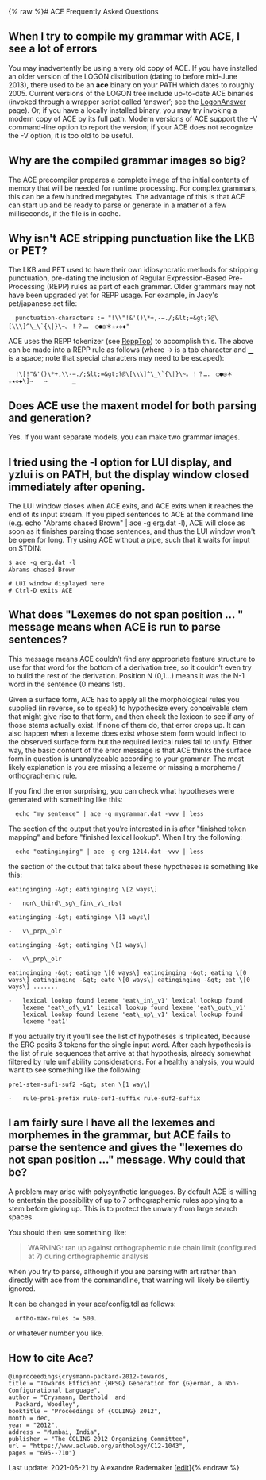 {% raw %}# ACE Frequently Asked Questions

## When I try to compile my grammar with ACE, I see a lot of errors

You may inadvertently be using a very old copy of ACE. If you have
installed an older version of the LOGON distribution (dating to before
mid-June 2013), there used to be an **ace** binary on your PATH which
dates to roughly 2005. Current versions of the LOGON tree include
up-to-date ACE binaries (invoked through a wrapper script called
‘answer’; see the [LogonAnswer](../LogonAnswer) page). Or, if you have a
locally installed binary, you may try invoking a modern copy of ACE by
its full path. Modern versions of ACE support the -V command-line option
to report the version; if your ACE does not recognize the -V option, it
is too old to be useful.

## Why are the compiled grammar images so big?

The ACE precompiler prepares a complete image of the initial contents of
memory that will be needed for runtime processing. For complex grammars,
this can be a few hundred megabytes. The advantage of this is that ACE
can start up and be ready to parse or generate in a matter of a few
milliseconds, if the file is in cache.

## Why isn't ACE stripping punctuation like the LKB or PET?

The LKB and PET used to have their own idiosyncratic methods for
stripping punctuation, pre-dating the inclusion of Regular
Expression-Based Pre-Processing (REPP) rules as part of each grammar.
Older grammars may not have been upgraded yet for REPP usage. For
example, in Jacy's pet/japanese.set file:

      punctuation-characters := "!\\"!&'()\*+,-−./;&lt;=&gt;?@\[\\\]^\_\`{\|}\~。！？…．　○●◎＊☆★◇◆" 

ACE uses the REPP tokenizer (see [ReppTop](../ReppTop)) to accomplish this.
The above can be made into a REPP rule as follows (where → is a tab
character and ▁ is a space; note that special characters may need to be
escaped):

      !\[!"&'()\*+,\\-−./;&lt;=&gt;?@\[\\\]^\_\`{\|}\~。！？…．　○●◎＊☆★◇◆\]→   →       ▁ 

## Does ACE use the maxent model for both parsing and generation?

Yes. If you want separate models, you can make two grammar images.

## I tried using the -l option for LUI display, and yzlui is on PATH, but the display window closed immediately after opening.

The LUI window closes when ACE exits, and ACE exits when it reaches the
end of its input stream. If you piped sentences to ACE at the command
line (e.g. echo "Abrams chased Brown" \| ace -g erg.dat -l), ACE will
close as soon as it finishes parsing those sentences, and thus the LUI
window won't be open for long. Try using ACE without a pipe, such that
it waits for input on STDIN:

    $ ace -g erg.dat -l
    Abrams chased Brown
    
    # LUI window displayed here
    # Ctrl-D exits ACE

## What does "Lexemes do not span position ... " message means when ACE is run to parse sentences?

This message means ACE couldn’t find any appropriate feature structure
to use for that word for the bottom of a derivation tree, so it couldn’t
even try to build the rest of the derivation. Position N (0,1...) means
it was the N-1 word in the sentence (0 means 1st).

Given a surface form, ACE has to apply all the morphological rules you
supplied (in reverse, so to speak) to hypothesize every conceivable stem
that might give rise to that form, and then check the lexicon to see if
any of those stems actually exist. If none of them do, that error crops
up. It can also happen when a lexeme does exist whose stem form would
inflect to the observed surface form but the required lexical rules fail
to unify. Either way, the basic content of the error message is that ACE
thinks the surface form in question is unanalyzeable according to your
grammar. The most likely explanation is you are missing a lexeme or
missing a morpheme / orthographemic rule.

If you find the error surprising, you can check what hypotheses were
generated with something like this:

      echo "my sentence" | ace -g mygrammar.dat -vvv | less

The section of the output that you’re interested in is after "finished
token mapping" and before "finished lexical lookup". When I try the
following:

      echo "eatinginging" | ace -g erg-1214.dat -vvv | less

the section of the output that talks about these hypotheses is something
like this:

```
eatinginging -&gt; eatinginging \[2 ways\]

-   non\_third\_sg\_fin\_v\_rbst

eatinginging -&gt; eatinginge \[1 ways\]

-   v\_prp\_olr

eatinginging -&gt; eatinging \[1 ways\]

-   v\_prp\_olr

eatinginging -&gt; eatinge \[0 ways\] eatinginging -&gt; eating \[0
ways\] eatinginging -&gt; eate \[0 ways\] eatinginging -&gt; eat \[0
ways\] .......

-   lexical lookup found lexeme 'eat\_in\_v1' lexical lookup found
    lexeme 'eat\_of\_v1' lexical lookup found lexeme 'eat\_out\_v1'
    lexical lookup found lexeme 'eat\_up\_v1' lexical lookup found
    lexeme 'eat1'
```

If you actually try it you’ll see the list of hypotheses is triplicated,
because the ERG posits 3 tokens for the single input word. After each
hypothesis is the list of rule sequences that arrive at that hypothesis,
already somewhat filtered by rule unifiability considerations. For a
healthy analysis, you would want to see something like the following:

```
pre1-stem-suf1-suf2 -&gt; sten \[1 way\]

-   rule-pre1-prefix rule-suf1-suffix rule-suf2-suffix

```

## I am fairly sure I have all the lexemes and morphemes in the grammar, but ACE fails to parse the sentence and gives the "lexemes do not span position ..." message. Why could that be?

A problem may arise with polysynthetic languages. By default ACE is
willing to entertain the possibility of up to 7 orthographemic rules
applying to a stem before giving up. This is to protect the unwary from
large search spaces.

You should then see something like:

> WARNING: ran up against orthographemic rule chain limit (configured at 7) during orthographemic analysis


when you try to parse, although if you are parsing with art rather than
directly with ace from the commandline, that warning will likely be
silently ignored.

It can be changed in your ace/config.tdl as follows:

      ortho-max-rules := 500.

or whatever number you like.

## How to cite Ace?

    @inproceedings{crysmann-packard-2012-towards,
    title = "Towards Efficient {HPSG} Generation for {G}erman, a Non-Configurational Language",
    author = "Crysmann, Berthold  and
      Packard, Woodley",
    booktitle = "Proceedings of {COLING} 2012",
    month = dec,
    year = "2012",
    address = "Mumbai, India",
    publisher = "The COLING 2012 Organizing Committee",
    url = "https://www.aclweb.org/anthology/C12-1043",
    pages = "695--710"}

Last update: 2021-06-21 by Alexandre Rademaker [[edit](https://github.com/delph-in/docs/wiki/AceFaq/_edit)]{% endraw %}